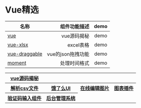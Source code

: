 Vue精选
===

| 名称        | 组件功能描述    |  demo  |
| --------   | -----:   | :----: |
| [vue](https://github.com/ustbhuangyi/vue-analysis)| vue源码揭秘|   demo    |
| [vue-xlsx](https://www.jianshu.com/p/44348319ccde)| excel表格  |   demo    |
| [vue-draggable](https://github.com/Shopify/draggable)| vue的json拖拽功能|   demo    |
| [moment](https://github.com/moment/moment)|处理时间格式|demo|

<table>
    <tr>
        <th><a href="https://github.com/ustbhuangyi/vue-analysis">vue源码揭秘</a></th>
        <th><a href=""></a></th>
        <th><a href=""></a></th>
        <th><a href=""></a></th>
    </tr>
    <tr>
        <th><a href="https://github.com/mholt/PapaParse">解析csv文件</a></th>
        <th><a href="http://element.eleme.io/#/zh-CN">饿了么UI</a></th>
        <th><a href="https://zhanziyang.github.io/vue-croppa/#/">在线编辑图片</a></th>
        <th><a href="https://v-charts.js.org/#/">图表插件</a></th>
    </tr>
    <tr>
        <th><a href="https://mp.weixin.qq.com/s?__biz=MzA5NzkwNDk3MQ==&mid=2650585950&idx=1&sn=b2566c755fb28f8b3b174635d32d3f9a&chksm=8891ab7abfe6226c9b20c3e80b132252162eb59403f46c3ee793dffc40b4d01c781a80144532&mpshare=1&scene=1&srcid=1218HUiGGbKIPTHQ99Lx6Vld&rd2werd=1#wechat_redirect">验证码输入组件</a></th>
        <th><a href="https://github.com/PanJiaChen/vue-element-admin">后台管理系统</a></th>
    </tr>
</table>